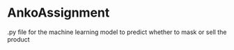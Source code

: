 # AnkoAssignment

.py file for the machine learning model to predict whether to mask or sell the product
